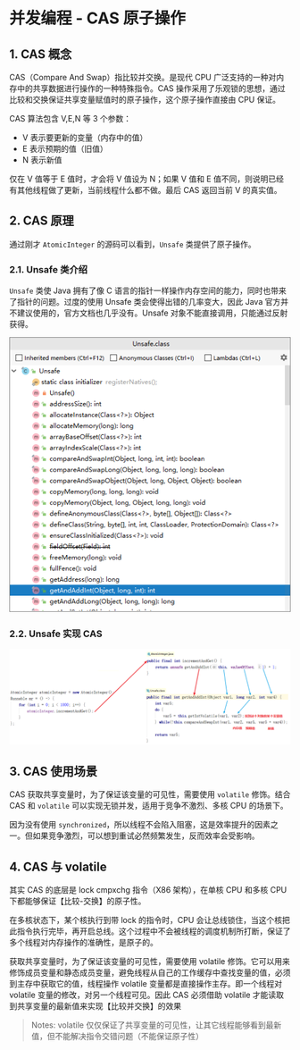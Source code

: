 # 并发编程 - CAS 原子操作

## 1. CAS 概念

CAS（Compare And Swap）指比较并交换。是现代 CPU 广泛支持的一种对内存中的共享数据进行操作的一种特殊指令。CAS 操作采用了乐观锁的思想，通过比较和交换保证共享变量赋值时的原子操作，这个原子操作直接由 CPU 保证。

CAS 算法包含 V,E,N 等 3 个参数：

- V 表示要更新的变量（内存中的值）
- E 表示预期的值（旧值）
- N 表示新值

仅在 V 值等于 E 值时，才会将 V 值设为 N；如果 V 值和 E 值不同，则说明已经有其他线程做了更新，当前线程什么都不做。最后 CAS 返回当前 V 的真实值。

## 2. CAS 原理

通过刚才 `AtomicInteger` 的源码可以看到，`Unsafe` 类提供了原子操作。

### 2.1. Unsafe 类介绍

`Unsafe` 类使 Java 拥有了像 C 语言的指针一样操作内存空间的能力，同时也带来了指针的问题。过度的使用 Unsafe 类会使得出错的几率变大，因此 Java 官方并不建议使用的，官方文档也几乎没有。Unsafe 对象不能直接调用，只能通过反射获得。

![](images/231170922239684.png)

### 2.2. Unsafe 实现 CAS

![](images/399230922227551.png)

## 3. CAS 使用场景

CAS 获取共享变量时，为了保证该变量的可见性，需要使用 `volatile` 修饰。结合 CAS 和 `volatile` 可以实现无锁并发，适用于竞争不激烈、多核 CPU 的场景下。

因为没有使用 `synchronized`，所以线程不会陷入阻塞，这是效率提升的因素之一。但如果竞争激烈，可以想到重试必然频繁发生，反而效率会受影响。

## 4. CAS 与 volatile

其实 CAS 的底层是 lock cmpxchg 指令（X86 架构），在单核 CPU 和多核 CPU 下都能够保证【比较-交换】的原子性。

在多核状态下，某个核执行到带 lock 的指令时，CPU 会让总线锁住，当这个核把此指令执行完毕，再开启总线。这个过程中不会被线程的调度机制所打断，保证了多个线程对内存操作的准确性，是原子的。

获取共享变量时，为了保证该变量的可见性，需要使用 volatile 修饰。它可以用来修饰成员变量和静态成员变量，避免线程从自己的工作缓存中查找变量的值，必须到主存中获取它的值，线程操作 volatile 变量都是直接操作主存。即一个线程对 volatile 变量的修改，对另一个线程可见。因此 CAS 必须借助 volatile 才能读取到共享变量的最新值来实现【比较并交换】的效果

> Notes: volatile 仅仅保证了共享变量的可见性，让其它线程能够看到最新值，但不能解决指令交错问题（不能保证原子性）

